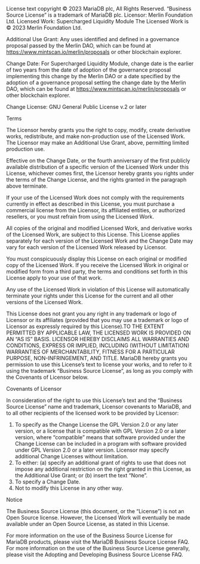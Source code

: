 License text copyright © 2023 MariaDB plc, All Rights Reserved. “Business Source License” is a trademark of MariaDB plc.
Licensor: 		Merlin Foundation Ltd.
Licensed Work:	Supercharged Liquidity Module
			The Licensed Work is © 2023 Merlin Foundation Ltd.

Additional Use Grant: Any uses identified and defined in a governance proposal passed by the Merlin DAO, which can be found at <https://www.mintscan.io/merlin/proposals> or other blockchain explorer.

Change Date: For Supercharged Liquidity Module, change date is the earlier of two years from the date of adoption of the governance proposal implementing this change by the Merlin DAO or a date specified by the adoption of a governance proposal setting the change date by the Merlin DAO, which can be found at <https://www.mintscan.io/merlin/proposals> or other blockchain explorer. 

Change License: GNU General Public License v.2 or later

Terms

The Licensor hereby grants you the right to copy, modify, create derivative works, redistribute, and make non-production use of the Licensed Work. The Licensor may make an Additional Use Grant, above, permitting limited production use.

Effective on the Change Date, or the fourth anniversary of the first publicly available distribution of a specific version of the Licensed Work under this License, whichever comes first, the Licensor hereby grants you rights under the terms of the Change License, and the rights granted in the paragraph above terminate.

If your use of the Licensed Work does not comply with the requirements currently in effect as described in this License, you must purchase a commercial license from the Licensor, its affiliated entities, or authorized resellers, or you must refrain from using the Licensed Work.

All copies of the original and modified Licensed Work, and derivative works of the Licensed Work, are subject to this License. This License applies separately for each version of the Licensed Work and the Change Date may vary for each version of the Licensed Work released by Licensor.

You must conspicuously display this License on each original or modified copy of the Licensed Work. If you receive the Licensed Work in original or modified form from a third party, the terms and conditions set forth in this License apply to your use of that work.

Any use of the Licensed Work in violation of this License will automatically terminate your rights under this License for the current and all other versions of the Licensed Work.

This License does not grant you any right in any trademark or logo of Licensor or its affiliates (provided that you may use a trademark or logo of Licensor as expressly required by this License).TO THE EXTENT PERMITTED BY APPLICABLE LAW, THE LICENSED WORK IS PROVIDED ON AN “AS IS” BASIS. LICENSOR HEREBY DISCLAIMS ALL WARRANTIES AND CONDITIONS, EXPRESS OR IMPLIED, INCLUDING (WITHOUT LIMITATION) WARRANTIES OF MERCHANTABILITY, FITNESS FOR A PARTICULAR PURPOSE, NON-INFRINGEMENT, AND TITLE. MariaDB hereby grants you permission to use this License’s text to license your works, and to refer to it using the trademark “Business Source License”, as long as you comply with the Covenants of Licensor below.

Covenants of Licensor

In consideration of the right to use this License’s text and the “Business Source License” name and trademark, Licensor covenants to MariaDB, and to all other recipients of the licensed work to be provided by Licensor:

1. To specify as the Change License the GPL Version 2.0 or any later version, or a license that is compatible with GPL Version 2.0 or a later version, where “compatible” means that software provided under the Change License can be included in a program with software provided under GPL Version 2.0 or a later version. Licensor may specify additional Change Licenses without limitation. 
2. To either: (a) specify an additional grant of rights to use that does not impose any additional restriction on the right granted in this License, as the Additional Use Grant; or (b) insert the text “None”.
3. To specify a Change Date. 
4. Not to modify this License in any other way.

Notice

The Business Source License (this document, or the “License”) is not an Open Source license. However, the Licensed Work will eventually be made available under an Open Source License, as stated in this License.

For more information on the use of the Business Source License for MariaDB products, please visit the MariaDB Business Source License FAQ. For more information on the use of the Business Source License generally, please visit the Adopting and Developing Business Source License FAQ.
